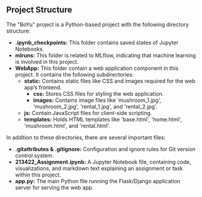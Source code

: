 <h2>Project Structure</h2>
<p>
The "BoYu" project is a Python-based project with the following directory structure:
</p>

<ul>
  <li><b>.ipynb_checkpoints:</b> This folder contains saved states of Jupyter Notebooks.</li>
  <li><b>mlruns:</b> This folder is related to MLflow, indicating that machine learning is involved in this project.</li>
  <li><b>WebApp:</b> This folder contain a web application component in this project. It contains the following subdirectories:
    <ul>
      <li><b>static:</b> Contains static files like CSS and images required for the web app’s frontend.
        <ul>
          <li><b>css:</b> Stores CSS files for styling the web application.</li>
          <li><b>images:</b> Contains image files like 'mushroom_1.jpg', 'mushroom_2.jpg', 'rental_1.jpg', and 'rental_2.jpg'.</li>
        </ul>
      </li>
      <li><b>js:</b> Contain JavaScript files for client-side scripting.</li>
      <li><b>templates:</b> Holds HTML templates like 'base.html', 'home.html', 'mushroom.html', and 'rental.html'.</li>
    </ul>
  </li>
</ul>

<p>
In addition to these directories, there are several important files:
</p>

<ul>
  <li><b>.gitattributes & .gitignore:</b> Configuration and ignore rules for Git version control system.</li>
  <li><b>213422_Assignment.ipynb:</b> A Jupyter Notebook file, containing code, visualizations, and markdown text explaining an assignment or task within this project.</li>
  <li><b>app.py:</b> The main Python file running the Flask/Django application server for serving the web app.</li>
</ul>
